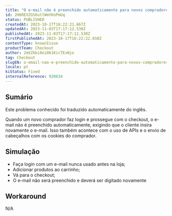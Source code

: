 ```yaml
---
title: "O e-mail não é preenchido automaticamente para novos compradores após o login"
id: 2H6REXZGS6utlWmYKoPmGq
status: PUBLISHED
createdAt: 2023-10-17T16:22:21.667Z
updatedAt: 2023-11-03T17:17:12.530Z
publishedAt: 2023-11-03T17:17:12.530Z
firstPublishedAt: 2023-10-17T16:22:22.650Z
contentType: knownIssue
productTeam: Checkout
author: 2mXZkbi0oi061KicTExNjo
tag: Checkout
slugEN: o-email-nao-e-preenchido-automaticamente-para-novos-compradores-apos-o-login
locale: pt
kiStatus: Fixed
internalReference: 920634
---
```


## Sumário

<div class="alert alert-info">
  <p>Este problema conhecido foi traduzido automaticamente do inglês.</p>
</div>


Quando um novo comprador faz login e prossegue com o checkout, o e-mail não é preenchido automaticamente, exigindo que o cliente insira novamente o e-mail. Isso também acontece com o uso de APIs e o envio de cabeçalhos com os cookies do comprador.

## Simulação



- Faça login com um e-mail nunca usado antes na loja;
- Adicionar produtos ao carrinho;
- Vá para o checkout;
- O e-mail não será preenchido e deverá ser digitado novamente

## Workaround


N/A




